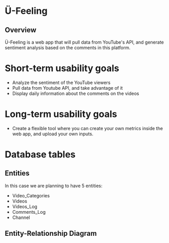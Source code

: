 # Ü-Feeling

## Overview

Ü-Feeling is a web app that will pull data from YouTube's API, and generate sentiment analysis based on the comments in this platform.

# Short-term usability goals

* Analyze the sentiment of the YouTube viewers
* Pull data from Youtube API, and take advantage of it
* Display daily information about the comments on the videos

# Long-term usability goals

* Create a flexible tool where you can create your own metrics inside the web app, and upload your own inputs.

# Database tables

## Entities

In this case we are planning to have 5 entities:

* Video_Categories
* Videos
* Videos_Log
* Comments_Log
* Channel

## Entity-Relationship Diagram

